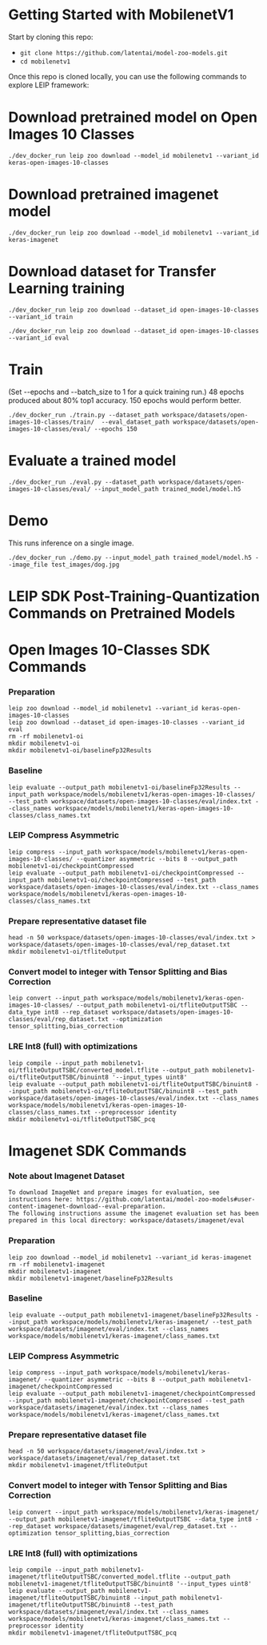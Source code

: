 # Getting Started with MobilenetV1

Start by cloning this repo:
* ```git clone https://github.com/latentai/model-zoo-models.git```
* ```cd mobilenetv1```

Once this repo is cloned locally, you can use the following commands to explore LEIP framework:


# Download pretrained model on Open Images 10 Classes
```
./dev_docker_run leip zoo download --model_id mobilenetv1 --variant_id keras-open-images-10-classes
```

# Download pretrained imagenet model
```
./dev_docker_run leip zoo download --model_id mobilenetv1 --variant_id keras-imagenet
```
# Download dataset for Transfer Learning training
```
./dev_docker_run leip zoo download --dataset_id open-images-10-classes --variant_id train

./dev_docker_run leip zoo download --dataset_id open-images-10-classes --variant_id eval
```
# Train

(Set --epochs and --batch_size to 1 for a quick training run.)
48 epochs produced about 80% top1 accuracy. 150 epochs would perform better.
```
./dev_docker_run ./train.py --dataset_path workspace/datasets/open-images-10-classes/train/  --eval_dataset_path workspace/datasets/open-images-10-classes/eval/ --epochs 150
```
# Evaluate a trained model
```
./dev_docker_run ./eval.py --dataset_path workspace/datasets/open-images-10-classes/eval/ --input_model_path trained_model/model.h5
```
# Demo

This runs inference on a single image.
```
./dev_docker_run ./demo.py --input_model_path trained_model/model.h5 --image_file test_images/dog.jpg
```

# LEIP SDK Post-Training-Quantization Commands on Pretrained Models

# Open Images 10-Classes SDK Commands
### Preparation
```
leip zoo download --model_id mobilenetv1 --variant_id keras-open-images-10-classes
leip zoo download --dataset_id open-images-10-classes --variant_id eval
rm -rf mobilenetv1-oi
mkdir mobilenetv1-oi
mkdir mobilenetv1-oi/baselineFp32Results
```
### Baseline
```
leip evaluate --output_path mobilenetv1-oi/baselineFp32Results --input_path workspace/models/mobilenetv1/keras-open-images-10-classes/ --test_path workspace/datasets/open-images-10-classes/eval/index.txt --class_names workspace/models/mobilenetv1/keras-open-images-10-classes/class_names.txt
```
### LEIP Compress Asymmetric
```
leip compress --input_path workspace/models/mobilenetv1/keras-open-images-10-classes/ --quantizer asymmetric --bits 8 --output_path mobilenetv1-oi/checkpointCompressed
leip evaluate --output_path mobilenetv1-oi/checkpointCompressed --input_path mobilenetv1-oi/checkpointCompressed --test_path workspace/datasets/open-images-10-classes/eval/index.txt --class_names workspace/models/mobilenetv1/keras-open-images-10-classes/class_names.txt
```
### Prepare representative dataset file
```
head -n 50 workspace/datasets/open-images-10-classes/eval/index.txt > workspace/datasets/open-images-10-classes/eval/rep_dataset.txt
mkdir mobilenetv1-oi/tfliteOutput
```
### Convert model to integer with Tensor Splitting and Bias Correction
```
leip convert --input_path workspace/models/mobilenetv1/keras-open-images-10-classes/ --output_path mobilenetv1-oi/tfliteOutputTSBC --data_type int8 --rep_dataset workspace/datasets/open-images-10-classes/eval/rep_dataset.txt --optimization tensor_splitting,bias_correction
```
### LRE Int8 (full) with optimizations
```
leip compile --input_path mobilenetv1-oi/tfliteOutputTSBC/converted_model.tflite --output_path mobilenetv1-oi/tfliteOutputTSBC/binuint8 '--input_types uint8'
leip evaluate --output_path mobilenetv1-oi/tfliteOutputTSBC/binuint8 --input_path mobilenetv1-oi/tfliteOutputTSBC/binuint8 --test_path workspace/datasets/open-images-10-classes/eval/index.txt --class_names workspace/models/mobilenetv1/keras-open-images-10-classes/class_names.txt --preprocessor identity
mkdir mobilenetv1-oi/tfliteOutputTSBC_pcq
```
# Imagenet SDK Commands
### Note about Imagenet Dataset
```
To download ImageNet and prepare images for evaluation, see instructions here: https://github.com/latentai/model-zoo-models#user-content-imagenet-download--eval-preparation.
The following instructions assume the imagenet evaluation set has been prepared in this local directory: workspace/datasets/imagenet/eval
```
### Preparation
```
leip zoo download --model_id mobilenetv1 --variant_id keras-imagenet
rm -rf mobilenetv1-imagenet
mkdir mobilenetv1-imagenet
mkdir mobilenetv1-imagenet/baselineFp32Results
```
### Baseline
```
leip evaluate --output_path mobilenetv1-imagenet/baselineFp32Results --input_path workspace/models/mobilenetv1/keras-imagenet/ --test_path workspace/datasets/imagenet/eval/index.txt --class_names workspace/models/mobilenetv1/keras-imagenet/class_names.txt
```
### LEIP Compress Asymmetric
```
leip compress --input_path workspace/models/mobilenetv1/keras-imagenet/ --quantizer asymmetric --bits 8 --output_path mobilenetv1-imagenet/checkpointCompressed
leip evaluate --output_path mobilenetv1-imagenet/checkpointCompressed --input_path mobilenetv1-imagenet/checkpointCompressed --test_path workspace/datasets/imagenet/eval/index.txt --class_names workspace/models/mobilenetv1/keras-imagenet/class_names.txt
```
### Prepare representative dataset file
```
head -n 50 workspace/datasets/imagenet/eval/index.txt > workspace/datasets/imagenet/eval/rep_dataset.txt
mkdir mobilenetv1-imagenet/tfliteOutput
```
### Convert model to integer with Tensor Splitting and Bias Correction
```
leip convert --input_path workspace/models/mobilenetv1/keras-imagenet/ --output_path mobilenetv1-imagenet/tfliteOutputTSBC --data_type int8 --rep_dataset workspace/datasets/imagenet/eval/rep_dataset.txt --optimization tensor_splitting,bias_correction
```
### LRE Int8 (full) with optimizations
```
leip compile --input_path mobilenetv1-imagenet/tfliteOutputTSBC/converted_model.tflite --output_path mobilenetv1-imagenet/tfliteOutputTSBC/binuint8 '--input_types uint8'
leip evaluate --output_path mobilenetv1-imagenet/tfliteOutputTSBC/binuint8 --input_path mobilenetv1-imagenet/tfliteOutputTSBC/binuint8 --test_path workspace/datasets/imagenet/eval/index.txt --class_names workspace/models/mobilenetv1/keras-imagenet/class_names.txt --preprocessor identity
mkdir mobilenetv1-imagenet/tfliteOutputTSBC_pcq
```
